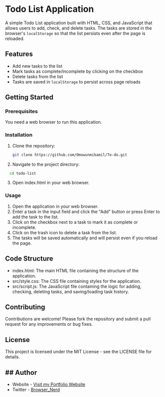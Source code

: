 # Todo List Application

A simple Todo List application built with HTML, CSS, and JavaScript that allows users to add, check, and delete tasks. The tasks are stored in the browser's `localStorage` so that the list persists even after the page is reloaded.

## Features

- Add new tasks to the list
- Mark tasks as complete/incomplete by clicking on the checkbox
- Delete tasks from the list
- Tasks are saved in `localStorage` to persist across page reloads

## Getting Started

### Prerequisites

You need a web browser to run this application.

### Installation

1. Clone the repository:

   ```bash
   git clone https://github.com/Omowunmikamil/To-do.git
   ```

2. Navigate to the project directory:

```bash
  cd todo-list
```

3. Open index.html in your web browser.

### Usage

1. Open the application in your web browser.
2. Enter a task in the input field and click the "Add" button or press Enter to add the task to the list.
3. Click on the checkbox next to a task to mark it as complete or incomplete.
4. Click on the trash icon to delete a task from the list.
5. The tasks will be saved automatically and will persist even if you reload the page.

## Code Structure

- index.html: The main HTML file containing the structure of the application.
- src/style.css: The CSS file containing styles for the application.
- src/script.js: The JavaScript file containing the logic for adding, checking, deleting tasks, and saving/loading task history.

## Contributing

Contributions are welcome! Please fork the repository and submit a pull request for any improvements or bug fixes.

## License

This project is licensed under the MIT License - see the LICENSE file for details.

## ## Author

- Website - [Visit my Portfolio Website](https://omowunmikamil.tech)
- Twitter - [Browser_Nerd](https://www.twitter.com/@Browser_Nerd)
